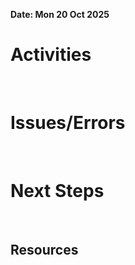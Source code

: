 **Date: Mon 20 Oct 2025**<br>
# Activities
<br>

# Issues/Errors
<br>

# Next Steps
<br>

## Resources
<br>
